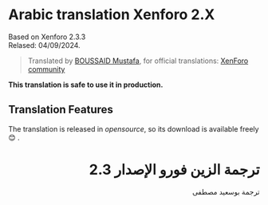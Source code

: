 # Arabic translation Xenforo 2.X

Based on Xenforo 2.3.3<br />
Relased: 04/09/2024.

>Translated by [BOUSSAID Mustafa](https://github.com/boussaid), for official translations: [XenForo community](https://xenforo.com/community/resources/xenforo-2-x-arabic-translation.5630/)

**This translation is safe to use it in production.**

## Translation Features
The translation is released in *opensource*, so its download is available freely :blush: .

# <div dir="rtl">ترجمة الزين فورو الإصدار 2.3</div>

<div dir="rtl">ترجمة بوسعيد مصطفى</div>